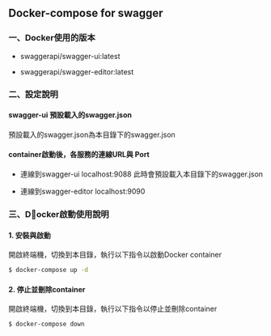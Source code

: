 ## Docker-compose for swagger

### 一、Docker使用的版本

* swaggerapi/swagger-ui:latest

* swaggerapi/swagger-editor:latest


### 二、設定說明

#### swagger-ui 預設載入的swagger.json

預設載入的swagger.json為本目錄下的swagger.json


#### container啟動後，各服務的連線URL與 Port

- 連線到swagger-ui
localhost:9088
此時會預設載入本目錄下的swagger.json

-  連線到swagger-editor
localhost:9090

### 三、Docker啟動使用說明

#### 1. 安裝與啟動

開啟終端機，切換到本目錄，執行以下指令以啟動Docker container

```bash
$ docker-compose up -d
```

#### 2. 停止並刪除container

開啟終端機，切換到本目錄，執行以下指令以停止並刪除container

```bash
$ docker-compose down
```